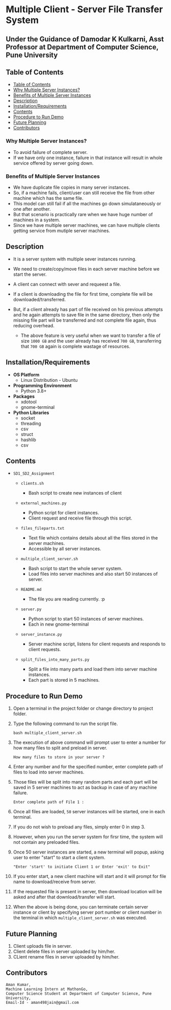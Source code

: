 # Multiple Client - Server File Transfer System

## Under the Guidance of Damodar K Kulkarni, Asst Professor at Department of Computer Science, Pune University

## Table of Contents
- [Table of Contents](https://github.com/amanjain487/multi-thread-file-transfer#table-of-contents)
- [Why Multiple Server Instances?](https://github.com/amanjain487/multi-thread-file-transfer#why-multiple-server-instances)
- [Benefits of Multiple Server Instances](https://github.com/amanjain487/multi-thread-file-transfer#benefits-of-multiple-server-instances)
- [Description](https://github.com/amanjain487/multi-thread-file-transfer#description)
- [Installation/Requirements](https://github.com/amanjain487/multi-thread-file-transfer#installationrequirements)
- [Contents](https://github.com/amanjain487/multi-thread-file-transfer#contents)
- [Procedure to Run Demo](https://github.com/amanjain487/multi-thread-file-transfer#procedure-to-run-demo)
- [Future Planning](https://github.com/amanjain487/multi-thread-file-transfer#future-planning)
- [Contributors](https://github.com/amanjain487/multi-thread-file-transfer#contributors)

### Why Multiple Server Instances?

- To avoid failure of complete server.
- If we have only one instance, failure in that instance will result in whole service offered by server going down.

### Benefits of Multiple Server Instances

- We have duplicate file copies in many server instances.
- So, if a machine fails, client/user can still receive the file from other machine which has the same file.
- This model can still fail if all the machines go down simulataneously or one after another.
- But that scenario is practically rare when we have huge number of machines in a system.
- Since we have multiple server machines, we can have multiple clients getting service from mutiple server machines.

## Description

- It is a server system with multiple sever instances running.

- We need to create/copy/move files in each server machine before we start the server.
- A client can connect with sever and requeest a file.
- If a client is downloading the file for first time, complete file will be downloaded/transferred.
- But, if a client already has part of file received on his previous attempts and he again attempts to save file in the same directory, then only the missing file part will be transferred and not complete file again, thus reducing overhead.
  - The above feature is very useful when we want to transfer a file of size `1000 GB` and the user already has received `700 GB`, transferring that `700 GB` again is complete wastage of resources.

## Installation/Requirements

- **OS Platform**
  - Linux Distribution - Ubuntu
- **Programming Environment**
  - Python 3.8+
- **Packages**
  - xdotool
  - gnome-terminal
- **Python Libraries**
  - socket
  - threading
  - csv
  - struct
  - hashlib
  - csv

## Contents

- `SD1_SD2_Assignment`

  - `clients.sh`

    - Bash script to create new instances of client

  - `external_machines.py`

    - Python script for client instances.
    - Client request and receive file through this script.

  - `files_fileparts.txt`

    - Text file which contains details about all the files stored in the server machines.
    - Accessible by all server instances.

  - `multiple_client_server.sh`

    - Bash script to start the whole server system.
    - Load files into server machines and also start 50 instances of server.

  - `README.md`

    - The file you are reading currently. :p

  - `server.py`

    - Python script to start 50 instances of server machines.
    - Each in new gnome-terminal

  - `server_instance.py`

    - Server machine script, listens for client requests and responds to client requests.

  - `split_files_into_many_parts.py`

    - Split a file into many parts and load them into server machine instances.
    - Each part is stored in 5 machines.

## Procedure to Run Demo

1. Open a terminal in the project folder or change directory to project folder.
2. Type the following command to run the script file.

   `bash multiple_client_server.sh`

3. The execution of above command will prompt user to enter a number for how many files to split and preload in server.

   `How many files to store in your server ?`

4. Enter any number and for the specified number, enter complete path of files to load into server machines.
5. Those files will be split into many random parts and each part will be saved in 5 server machines to act as backup in case of any machine failure.

   `Enter complete path of File 1 :`

6. Once all files are loaded, `50` server instances will be started, one in each terminal.
7. If you do not wish to preload any files, simply enter 0 in step 3.
8. However, when you run the server system for firsr time, the system will not contain any preloaded files.
9. Once 50 server instances are started, a new terminal will popup, asking user to enter "start" to start a client system.

   `"Enter 'start' to initiate Client 1 or Enter 'exit' to Exit"`

10. If you enter start, a new client machine will start and it will prompt for file name to download/receive from server.
11. If the requested file is present in server, then download location will be asked and after that download/transfer will start.
12. When the above is being done, you can terminate certain server instance or client by specifying server port number or client number in the terminal in which `multiple_client_server.sh` was executed.

## Future Planning

1. Client uploads file in server.
2. Client delete files in server uploaded by him/her.
3. CLient rename files in server uploaded by him/her.

## Contributors

```text
Aman Kumar,
Machine Learning Intern at MathonGo,
Computer Science Student at Department of Computer Science, Pune University,
Email-Id - aman498jain@gmail.com
```
